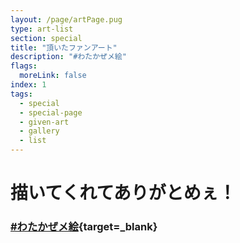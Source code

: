 ```yaml
---
layout: /page/artPage.pug
type: art-list
section: special
title: "頂いたファンアート"
description: "#わたかぜメ絵"
flags:
  moreLink: false
index: 1
tags:
  - special
  - special-page
  - given-art
  - gallery
  - list
---
```


# 描いてくれてありがとめぇ！

### [#わたかぜメ絵](https://twitter.com/search?q=%23%E3%82%8F%E3%81%9F%E3%81%8B%E3%81%9C%E3%83%A1%E7%B5%B5%20-from%3Akouwtkz%20-from%3Akouwtkz_v&src=typed_query&f=live){target=_blank}
